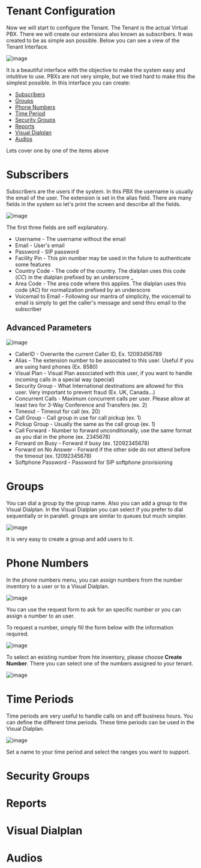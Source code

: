 # Tenant Configuration #

Now we will start to configure the Tenant. The Tenant is the actual Virtual PBX. There we will create our extensions also known as subscribers. It was created to be as simple asn possible. Below you can see a view of the Tenant Interface.

![image](https://user-images.githubusercontent.com/4958202/148843917-d17d34dc-7e12-4757-a3c1-ac82a7342cd1.png)

It is a beautiful interface with the objective to make the system easy and intutitive to use. PBXs are not very simple, but we tried hard to make this the simplest possible. In this interface you can create:

* [Subscribers](#subscribers)
* [Groups](#groups)
* [Phone Numbers](#phone-numbers)
* [Time Period](#time-periods)
* [Security Groups](#security-groups)
* [Reports](#reports)
* [Visual Dialplan](#visual-dialplan)
* [Audios](#audios)

Lets cover one by one of the items above

# Subscribers

Subscribers are the users if the system. In this PBX the username is usually the email of the user. The extension is set in the alias field. There are many fields in the system so let's print the screen and describe all the fields. 

![image](https://user-images.githubusercontent.com/4958202/148846028-05bae38c-a5e0-4a28-86db-a08367b4145a.png)

The first three fields are self explanatory. 

* Username - The username without the email
* Email - User's email 
* Password - SIP password
* Facility Pin - This pin number may be used in the future to authenticate some features
* Country Code - The code of the country. The dialplan uses this code (_CC_) in the dialplan prefixed by an underscore _
* Area Code - The area code where this applies. The dialplan uses this code (_AC_) for normalization prefixed by an underscore
* Voicemail to Email - Following our mantra of simplicity, the voicemail to email is simply to get the caller's message and send thru email to the subscriber

## Advanced Parameters

![image](https://user-images.githubusercontent.com/4958202/148846974-2123d80d-2c6f-475d-8df3-fcb92c7938e6.png)

* CallerID - Overwrite the current Caller ID, Ex. 12093456789
* Alias - The extension number to be associated to this user. Useful if you are using hard phones (Ex. 8580)
* Visual Plan - Visual Plan associated with this user, if you want to handle incoming calls in a special way (special)
* Security Group - What International destinations are allowed for this user. Very important to prevent fraud (Ex. UK, Canada...)
* Concurrent Calls - Maximum concurrent calls per user. Please allow at least two for 3-Way Conference and Transfers (ex. 2)
* Timeout - Timeout for call (ex. 20)
* Call Group  - Call group in use for call pickup (ex. 1)
* Pickup Group - Usually the same as the call group (ex. 1)
* Call Forward - Number to forward unconditionally, use the same format as you dial in the phone (ex. 2345678)
* Forward on Busy - Forward if busy (ex. 12092345678)
* Forward on No Answer - Forward if the other side do not attend before the timeout (ex. 12092345678)
* Softphone Password - Password for SIP softphone provisioning

# Groups
You can dial a group by the group name. Also you can add a group to the Visual Dialplan. In the Visual Dialplan you can select if you prefer to dial sequentially or in paralell. groups are similar to queues but much simpler. 

![image](https://user-images.githubusercontent.com/4958202/148850672-b6d78c0c-91cd-4b40-adcb-b39d29afb883.png)

It is very easy to create a group and add users to it. 

# Phone Numbers

In the phone numbers menu, you can assign numbers from the number inventory to a user or to a Visual Dialplan. 

![image](https://user-images.githubusercontent.com/4958202/148850814-e73a47f5-79d2-46cd-9fb2-d3aec742a8a0.png)

You can use the request form to ask for an specific number or you can assign a number to an user. 

To request a number, simply fill the form below with the information required. 

![image](https://user-images.githubusercontent.com/4958202/148850942-e510f50d-00c5-486c-a16d-38ecc4378584.png)

To select an existing number from hte inventory, please choose **Create Number**. There you can select one of the numbers assigned to your tenant. 

![image](https://user-images.githubusercontent.com/4958202/148851316-6614c481-a6de-49f2-b822-e02021b0b5e4.png)

# Time Periods

Time periods are very useful to handle calls on and off business hours. You can define the different time periods. These time periods can be used in the Visual Dialplan. 

![image](https://user-images.githubusercontent.com/4958202/148851494-79458418-8957-4eab-a4a6-e7ef08c42b31.png)

Set a name to your time period and select the ranges you want to support. 


# Security Groups

# Reports

# Visual Dialplan

# Audios
